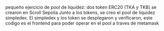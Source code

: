 pequeño ejercicio de pool de liquidez:
dos token ERC20 (TKA y TKB) se crearon en Scroll Sepolia
Junto a los tokens, se creo el pool de liquidez simpledex.
El simpledex y los token se desplegaron y verificaron,
este codigo es el frontend para poder operar en el pool
a traves de metamask
